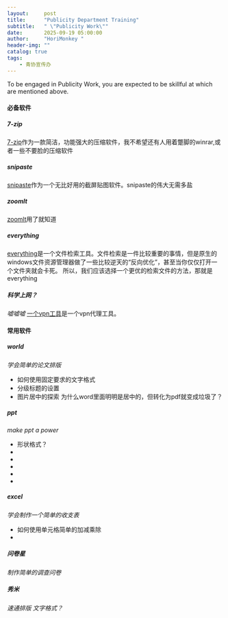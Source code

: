 ```yaml
---
layout:     post
title:      "Publicity Department Training"
subtitle:   " \"Publicity Work\""
date:       2025-09-19 05:00:00
author:     "HoriMonkey "
header-img: ""
catalog: true
tags:
    - 青协宣传办
---
```


To be engaged in Publicity Work, you are expected to be skillful at which are mentioned above.
#### 必备软件
##### 7-zip
[7-zip](https://www.7-zip.org/download.html)作为一款简洁，功能强大的压缩软件，我不希望还有人用着蹩脚的winrar,或者一些不要脸的压缩软件
##### snipaste
[snipaste](https://snipasteshot.com/)作为一个无比好用的截屏贴图软件。snipaste的伟大无需多盐
##### zoomlt
[zoomlt](https://learn.microsoft.com/zh-cn/sysinternals/downloads/zoomit)用了就知道
##### everything
[everything](https://www.voidtools.com/zh-cn/support/everything/)是一个文件检索工具。文件检索是一件比较重要的事情，但是原生的windows文件资源管理器做了一些比较逆天的“反向优化”，甚至当你仅仅打开一个文件夹就会卡死。
所以，我们应该选择一个更优的检索文件的方法，那就是everything
##### 科学上网？
*嘘嘘嘘*
[一个vpn工具](https://clash.download/downloads)是一个vpn代理工具。
#### 常用软件
##### world
*学会简单的论文排版*
* 如何使用固定要求的文字格式
* 分级标题的设置
* 图片居中的探索
为什么word里面明明是居中的，但转化为pdf就变成垃圾了？
##### ppt
*make ppt a power*
* 形状格式？
* 
*
*
*
*
##### excel
*学会制作一个简单的收支表*
* 如何使用单元格简单的加减乘除
*
##### 问卷星
*制作简单的调查问卷*
##### 秀米
*速通排版*
*文字格式？*

 